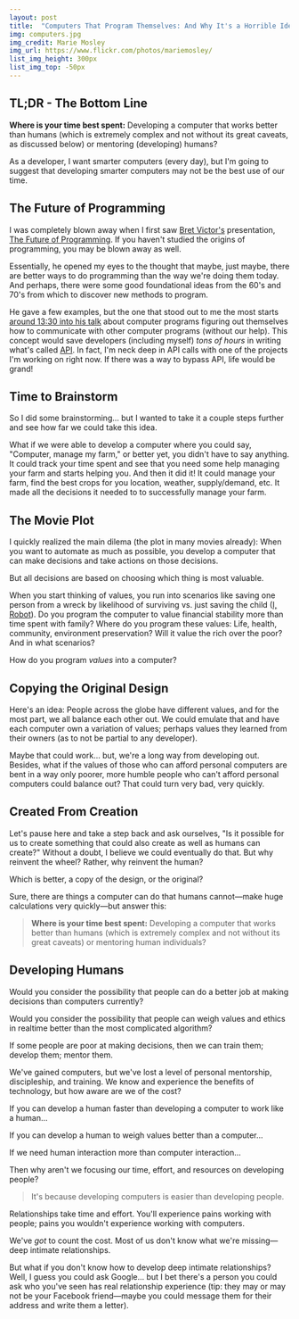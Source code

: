 ```yaml
---
layout: post
title:  "Computers That Program Themselves: And Why It's a Horrible Idea"
img: computers.jpg
img_credit: Marie Mosley
img_url: https://www.flickr.com/photos/mariemosley/
list_img_height: 300px
list_img_top: -50px
---
```


## TL;DR - The Bottom Line

**Where is your time best spent:** Developing a computer that works better than humans (which is extremely complex and not without its great caveats, as discussed below) or mentoring (developing) humans?

As a developer, I want smarter computers (every day), but I'm going to suggest that developing smarter computers may not be the best use of our time.


## The Future of Programming

I was completely blown away when I first saw [Bret Victor's][1] presentation, [The Future of Programming][2]. If you haven't studied the origins of programming, you may be blown away as well.

Essentially, he opened my eyes to the thought that maybe, just maybe, there are better ways to do programming than the way we're doing them today. And perhaps, there were some good foundational ideas from the 60's and 70's from which to discover new methods to program.

He gave a few examples, but the one that stood out to me the most starts [around 13:30 into his talk][3] about computer programs figuring out themselves how to communicate with other computer programs (without our help). This concept would save developers (including myself) _tons of hours_ in writing what's called [API][4]. In fact, I'm neck deep in API calls with one of the projects I'm working on right now. If there was a way to bypass API, life would be grand!

## Time to Brainstorm

So I did some brainstorming... but I wanted to take it a couple steps further and see how far we could take this idea.

What if we were able to develop a computer where you could say, "Computer, manage my farm," or better yet, you didn't have to say anything. It could track your time spent and see that you need some help managing your farm and starts helping you. And then it did it! It could manage your farm, find the best crops for you location, weather, supply/demand, etc. It made all the decisions it needed to to successfully manage your farm.

## The Movie Plot

I quickly realized the main dilema (the plot in many movies already): When you want to automate as much as possible, you develop a computer that can make decisions and take actions on those decisions.

But all decisions are based on choosing which thing is most valuable.

When you start thinking of values, you run into scenarios like saving one person from a wreck by likelihood of surviving vs. just saving the child ([I, Robot][5]). Do you program the computer to value financial stability more than time spent with family? Where do you program these values: Life, health, community, environment preservation? Will it value the rich over the poor? And in what scenarios?

How do you program _values_ into a computer?

## Copying the Original Design

Here's an idea: People across the globe have different values, and for the most part, we all balance each other out. We could emulate that and have each computer own a variation of values; perhaps values they learned from their owners (as to not be partial to any developer).

Maybe that could work... but, we're a long way from developing out. Besides, what if the values of those who can afford personal computers are bent in a way only poorer, more humble people who can't afford personal computers could balance out? That could turn very bad, very quickly.

## Created From Creation

Let's pause here and take a step back and ask ourselves, "Is it possible for us to create something that could also create as well as humans can create?" Without a doubt, I believe we could eventually do that. But why reinvent the wheel? Rather, why reinvent the human?

Which is better, a copy of the design, or the original?

Sure, there are things a computer can do that humans cannot—make huge calculations very quickly—but answer this:

> **Where is your time best spent:** Developing a computer that works better than humans (which is extremely complex and not without its great caveats) or mentoring human individuals?

## Developing Humans

Would you consider the possibility that people can do a better job at making decisions than computers currently?

Would you consider the possibility that people can weigh values and ethics in realtime better than the most complicated algorithm?

If some people are poor at making decisions, then we can train them; develop them; mentor them.

We've gained computers, but we've lost a level of personal mentorship, discipleship, and training. We know and experience the benefits of technology, but how aware are we of the cost?

If you can develop a human faster than developing a computer to work like a human...

If you can develop a human to weigh values better than a computer...

If we need human interaction more than computer interaction...

Then why aren't we focusing our time, effort, and resources on developing people?

> It's because developing computers is easier than developing people.

Relationships take time and effort. You'll experience pains working with people; pains you wouldn't experience working with computers.

We've _got_ to count the cost. Most of us don't know what we're missing—deep intimate relationships.

But what if you don't know how to develop deep intimate relationships? Well, I guess you could ask Google... but I bet there's a person you could ask who you've seen has real relationship experience (tip: they may or may not be your Facebook friend—maybe you could message them for their address and write them a letter).


[1]: https://twitter.com/worrydream
[2]: https://vimeo.com/71278954
[3]: https://vimeo.com/71278954#t=13m34s
[4]: http://en.wikipedia.org/wiki/API
[5]: http://www.imdb.com/title/tt0343818/